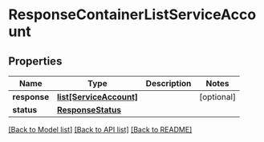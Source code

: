 # ResponseContainerListServiceAccount

## Properties
Name | Type | Description | Notes
------------ | ------------- | ------------- | -------------
**response** | [**list[ServiceAccount]**](ServiceAccount.md) |  | [optional] 
**status** | [**ResponseStatus**](ResponseStatus.md) |  | 

[[Back to Model list]](../README.md#documentation-for-models) [[Back to API list]](../README.md#documentation-for-api-endpoints) [[Back to README]](../README.md)


